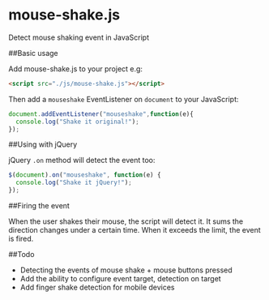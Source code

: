 # mouse-shake.js
Detect mouse shaking event in JavaScript

##Basic usage

Add mouse-shake.js to your project e.g:

```html
<script src="./js/mouse-shake.js"></script>
```

Then add a `mouseshake` EventListener on `document` to your JavaScript:

```javascript
document.addEventListener("mouseshake",function(e){
  console.log("Shake it original!");
});
```

##Using with jQuery

jQuery `.on` method will detect the event too:
```javascript
$(document).on("mouseshake", function(e) {
  console.log("Shake it jQuery!");
});
```

##Firing the event

When the user shakes their mouse, the script will detect it. It sums the direction changes under a certain time. When it exceeds the limit, the event is fired.

##Todo

- Detecting the events of mouse shake + mouse buttons pressed
- Add the ability to configure event target, detection on target
- Add finger shake detection for mobile devices
